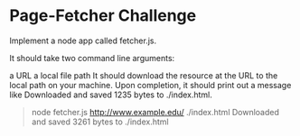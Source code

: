 # Page-Fetcher Challenge

Implement a node app called fetcher.js.

It should take two command line arguments:

a URL
a local file path
It should download the resource at the URL to the local path on your machine. Upon completion, it should print out a message like Downloaded and saved 1235 bytes to ./index.html.

> node fetcher.js http://www.example.edu/ ./index.html
Downloaded and saved 3261 bytes to ./index.html
